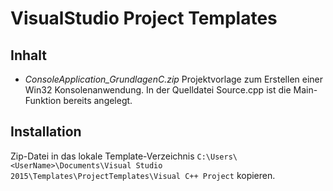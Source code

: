 # VisualStudio Project Templates

## Inhalt

* _ConsoleApplication_GrundlagenC.zip_ Projektvorlage zum Erstellen einer Win32 Konsolenanwendung. In der Quelldatei Source.cpp ist die Main-Funktion bereits angelegt.


## Installation
Zip-Datei in das lokale Template-Verzeichnis `C:\Users\<UserName>\Documents\Visual Studio 2015\Templates\ProjectTemplates\Visual C++ Project` kopieren.
